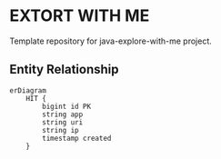 # EXTORT WITH ME
Template repository for java-explore-with-me project.

## Entity Relationship

```mermaid
erDiagram
    HIT {
        bigint id PK
        string app
        string uri
        string ip
        timestamp created
    }
```